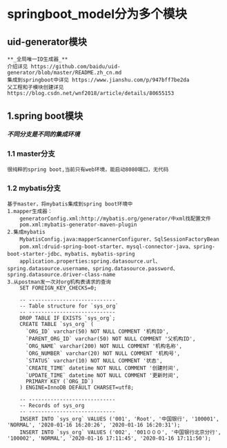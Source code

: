 # springboot_model分为多个模块
## uid-generator模块
    **_全局唯一ID生成器_**
    介绍详见 https://github.com/baidu/uid-generator/blob/master/README.zh_cn.md
    集成到springboot中详见 https://www.jianshu.com/p/947bff7be2da
    父工程和子模块创建详见 https://blog.csdn.net/wnf2018/article/details/80655153
## 1.spring boot模块  
**_不同分支是不同的集成环境_**
### 1.1 master分支
    很纯粹的spring boot,当前只有web环境，能启动8080端口，无代码
### 1.2 mybatis分支
    基于master，将mybatis集成到spring boot环境中
    1.mapper生成器：
        generatorConfig.xml:http://mybatis.org/generator/中xml找配置文件
        pom.xml:mybatis-generator-maven-plugin
    2.集成mybatis
        MybatisConfig.java:mapperScannerConfigurer、SqlSessionFactoryBean
        pom.xml:druid-spring-boot-starter、mysql-connector-java、spring-boot-starter-jdbc、mybatis、mybatis-spring
        application.properties:spring.datasource.url、spring.datasource.username、spring.datasource.password、spring.datasource.driver-class-name
    3.从postman发一次对org机构表请求的查询
        SET FOREIGN_KEY_CHECKS=0;
        
        -- ----------------------------
        -- Table structure for `sys_org`
        -- ----------------------------
        DROP TABLE IF EXISTS `sys_org`;
        CREATE TABLE `sys_org` (
          `ORG_ID` varchar(50) NOT NULL COMMENT '机构ID',
          `PARENT_ORG_ID` varchar(50) NOT NULL COMMENT '父机构ID',
          `ORG_NAME` varchar(200) NOT NULL COMMENT '机构名称',
          `ORG_NUMBER` varchar(20) NOT NULL COMMENT '机构号',
          `STATUS` varchar(10) NOT NULL COMMENT '状态',
          `CREATE_TIME` datetime NOT NULL COMMENT '创建时间',
          `UPDATE_TIME` datetime NOT NULL COMMENT '更新时间',
          PRIMARY KEY (`ORG_ID`)
        ) ENGINE=InnoDB DEFAULT CHARSET=utf8;
        
        -- ----------------------------
        -- Records of sys_org
        -- ----------------------------
        INSERT INTO `sys_org` VALUES ('001', 'Root', '中国银行', '100001', 'NORMAL', '2020-01-16 16:20:26', '2020-01-16 16:20:31');
        INSERT INTO `sys_org` VALUES ('002', '001０００', '中国银行北京分行', '100002', 'NORMAL', '2020-01-16 17:11:45', '2020-01-16 17:11:50');
